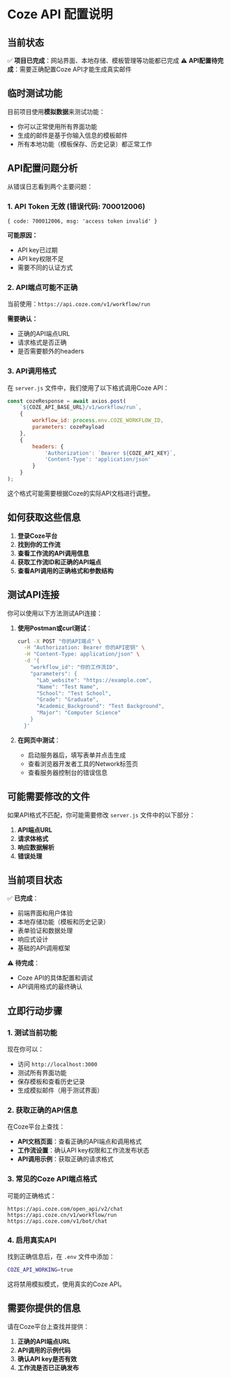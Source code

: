 # Coze API 配置说明

## 当前状态

✅ **项目已完成**：网站界面、本地存储、模板管理等功能都已完成
⚠️ **API配置待完成**：需要正确配置Coze API才能生成真实邮件

## 临时测试功能

目前项目使用**模拟数据**来测试功能：
- 你可以正常使用所有界面功能
- 生成的邮件是基于你输入信息的模板邮件
- 所有本地功能（模板保存、历史记录）都正常工作

## API配置问题分析

从错误日志看到两个主要问题：

### 1. API Token 无效 (错误代码: 700012006)
```
{ code: 700012006, msg: 'access token invalid' }
```

**可能原因：**
- API key已过期
- API key权限不足
- 需要不同的认证方式

### 2. API端点可能不正确
当前使用：`https://api.coze.com/v1/workflow/run`

**需要确认：**
- 正确的API端点URL
- 请求格式是否正确
- 是否需要额外的headers

### 3. API调用格式
在 `server.js` 文件中，我们使用了以下格式调用Coze API：

```javascript
const cozeResponse = await axios.post(
    `${COZE_API_BASE_URL}/v1/workflow/run`,
    {
        workflow_id: process.env.COZE_WORKFLOW_ID,
        parameters: cozePayload
    },
    {
        headers: {
            'Authorization': `Bearer ${COZE_API_KEY}`,
            'Content-Type': 'application/json'
        }
    }
);
```

这个格式可能需要根据Coze的实际API文档进行调整。

## 如何获取这些信息

1. **登录Coze平台**
2. **找到你的工作流**
3. **查看工作流的API调用信息**
4. **获取工作流ID和正确的API端点**
5. **查看API调用的正确格式和参数结构**

## 测试API连接

你可以使用以下方法测试API连接：

1. **使用Postman或curl测试**：
   ```bash
   curl -X POST "你的API端点" \
     -H "Authorization: Bearer 你的API密钥" \
     -H "Content-Type: application/json" \
     -d '{
       "workflow_id": "你的工作流ID",
       "parameters": {
         "Lab_website": "https://example.com",
         "Name": "Test Name",
         "School": "Test School",
         "Grade": "Graduate",
         "Academic_Background": "Test Background",
         "Major": "Computer Science"
       }
     }'
   ```

2. **在网页中测试**：
   - 启动服务器后，填写表单并点击生成
   - 查看浏览器开发者工具的Network标签页
   - 查看服务器控制台的错误信息

## 可能需要修改的文件

如果API格式不匹配，你可能需要修改 `server.js` 文件中的以下部分：

1. **API端点URL**
2. **请求体格式**
3. **响应数据解析**
4. **错误处理**

## 当前项目状态

✅ **已完成**：
- 前端界面和用户体验
- 本地存储功能（模板和历史记录）
- 表单验证和数据处理
- 响应式设计
- 基础的API调用框架

⚠️ **待完成**：
- Coze API的具体配置和调试
- API调用格式的最终确认

## 立即行动步骤

### 1. 测试当前功能
现在你可以：
- 访问 `http://localhost:3000`
- 测试所有界面功能
- 保存模板和查看历史记录
- 生成模拟邮件（用于测试界面）

### 2. 获取正确的API信息
在Coze平台上查找：
- **API文档页面**：查看正确的API端点和调用格式
- **工作流设置**：确认API key权限和工作流发布状态
- **API调用示例**：获取正确的请求格式

### 3. 常见的Coze API端点格式
可能的正确格式：
```
https://api.coze.com/open_api/v2/chat
https://api.coze.cn/v1/workflow/run
https://api.coze.com/v1/bot/chat
```

### 4. 启用真实API
找到正确信息后，在 `.env` 文件中添加：
```bash
COZE_API_WORKING=true
```
这将禁用模拟模式，使用真实的Coze API。

## 需要你提供的信息

请在Coze平台上查找并提供：
1. **正确的API端点URL**
2. **API调用的示例代码**
3. **确认API key是否有效**
4. **工作流是否已正确发布**
